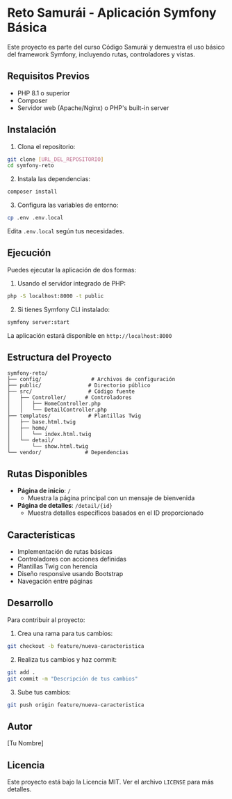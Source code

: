 # Reto Samurái - Aplicación Symfony Básica

Este proyecto es parte del curso Código Samurái y demuestra el uso básico del framework Symfony, incluyendo rutas, controladores y vistas.

## Requisitos Previos

* PHP 8.1 o superior
* Composer
* Servidor web (Apache/Nginx) o PHP's built-in server

## Instalación

1. Clona el repositorio:
```bash
git clone [URL_DEL_REPOSITORIO]
cd symfony-reto
```

2. Instala las dependencias:
```bash
composer install
```

3. Configura las variables de entorno:
```bash
cp .env .env.local
```
Edita `.env.local` según tus necesidades.

## Ejecución

Puedes ejecutar la aplicación de dos formas:

1. Usando el servidor integrado de PHP:
```bash
php -S localhost:8000 -t public
```

2. Si tienes Symfony CLI instalado:
```bash
symfony server:start
```

La aplicación estará disponible en `http://localhost:8000`

## Estructura del Proyecto

```
symfony-reto/
├── config/                # Archivos de configuración
├── public/               # Directorio público
├── src/                  # Código fuente
│   ├── Controller/      # Controladores
│   │   ├── HomeController.php
│   │   └── DetailController.php
├── templates/            # Plantillas Twig
│   ├── base.html.twig
│   ├── home/
│   │   └── index.html.twig
│   └── detail/
│       └── show.html.twig
└── vendor/              # Dependencias
```

## Rutas Disponibles

* **Página de inicio**: `/` 
  * Muestra la página principal con un mensaje de bienvenida
* **Página de detalles**: `/detail/{id}`
  * Muestra detalles específicos basados en el ID proporcionado

## Características

* Implementación de rutas básicas
* Controladores con acciones definidas
* Plantillas Twig con herencia
* Diseño responsive usando Bootstrap
* Navegación entre páginas

## Desarrollo

Para contribuir al proyecto:

1. Crea una rama para tus cambios:
```bash
git checkout -b feature/nueva-caracteristica
```

2. Realiza tus cambios y haz commit:
```bash
git add .
git commit -m "Descripción de tus cambios"
```

3. Sube tus cambios:
```bash
git push origin feature/nueva-caracteristica
```

## Autor

[Tu Nombre]

## Licencia

Este proyecto está bajo la Licencia MIT. Ver el archivo `LICENSE` para más detalles.

